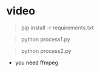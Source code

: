 # video
> pip install -r requirements.txt

> python process1.py

> python process2.py

* you need ffmpeg 
